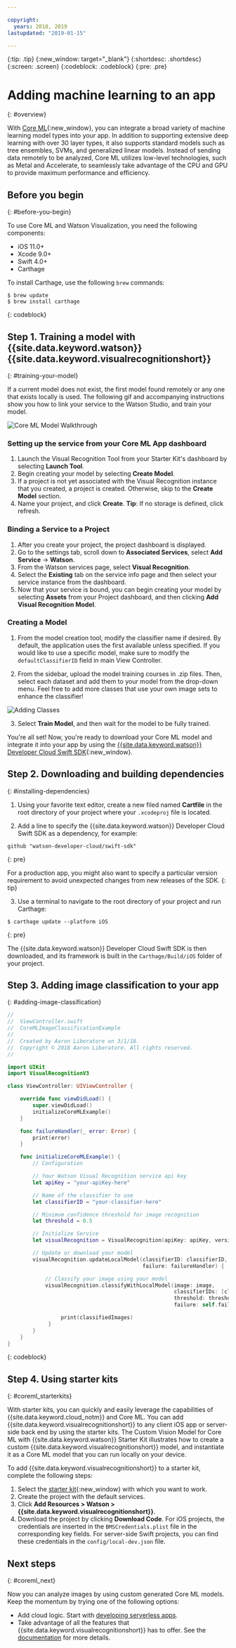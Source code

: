 ```yaml
---

copyright:
  years: 2018, 2019
lastupdated: "2019-01-15"

---
```


{:tip: .tip}
{:new_window: target="_blank"}
{:shortdesc: .shortdesc}
{:screen: .screen}
{:codeblock: .codeblock}
{:pre: .pre}

# Adding machine learning to an app
{: #overview}

With [Core ML](https://developer.apple.com/documentation/coreml){:new_window}, you can integrate a broad variety of machine learning model types into your app. In addition to supporting extensive deep learning with over 30 layer types, it also supports standard models such as tree ensembles, SVMs, and generalized linear models. Instead of sending data remotely to be analyzed, Core ML utilizes low-level technologies, such as Metal and Accelerate, to seamlessly take advantage of the CPU and GPU to provide maximum performance and efficiency.

## Before you begin
{: #before-you-begin}

To use Core ML and Watson Visualization, you need the following components:

  * iOS 11.0+
  * Xcode 9.0+
  * Swift 4.0+
  * Carthage

To install Carthage, use the following `brew` commands:
```
$ brew update
$ brew install carthage
```
{: codeblock}

## Step 1. Training a model with {{site.data.keyword.watson}} {{site.data.keyword.visualrecognitionshort}}
{: #training-your-model}

If a current model does not exist, the first model found remotely or any one that exists locally is used. The following gif and accompanying instructions show you how to link your service to the Watson Studio, and train your model.

![Core ML Model Walkthrough](images/CoreMLWalkthrough.gif)

### Setting up the service from your Core ML App dashboard

1. Launch the Visual Recognition Tool from your Starter Kit's dashboard by selecting **Launch Tool**.
2. Begin creating your model by selecting **Create Model**.
2. If a project is not yet associated with the Visual Recognition instance that you created, a project is created. Otherwise, skip to the **Create Model** section.
3. Name your project, and click **Create**.
  **Tip**: If no storage is defined, click refresh.

### Binding a Service to a Project

1. After you create your project, the project dashboard is displayed.
2. Go to the settings tab, scroll down to **Associated Services**, select **Add Service** -> **Watson**.
3. From the Watson services page, select **Visual Recognition**.
4. Select the **Existing** tab on the service info page and then select your service instance from the dashboard.
5. Now that your service is bound, you can begin creating your model by selecting **Assets** from your Project dashboard, and then clicking **Add Visual Recognition Model**.

### Creating a Model

1. From the model creation tool, modify the classifier name if desired. By default, the application uses the first available unless specified. If you would like to use a specific model, make sure to modify the `defaultClassifierID` field in main View Controller.

2. From the sidebar, upload the model training courses in .zip files. Then, select each dataset and add them to your model from the drop-down menu. Feel free to add more classes that use your own image sets to enhance the classifier!

![Adding Classes](images/add_classes.png)

3. Select **Train Model**, and then wait for the model to be fully trained.

You're all set! Now, you're ready to download your Core ML model and integrate it into your app by using the [{{site.data.keyword.watson}} Developer Cloud Swift SDK](https://github.com/watson-developer-cloud/swift-sdk){:new_window}.

## Step 2. Downloading and building dependencies
{: #installing-dependencies}

1. Using your favorite text editor, create a new filed named **Cartfile** in the root directory of your project where your `.xcodeproj` file is located.

2. Add a line to specify the {{site.data.keyword.watson}} Developer Cloud Swift SDK as a dependency, for example:

  ```
  github "watson-developer-cloud/swift-sdk"
  ```
  {: pre}

  For a production app, you might also want to specify a particular version requirement to avoid unexpected changes from new releases of the SDK.
  {: tip}

3. Use a terminal to navigate to the root directory of your project and run Carthage:

  ```
  $ carthage update --platform iOS
  ```
  {: pre}

  The {{site.data.keyword.watson}} Developer Cloud Swift SDK is then downloaded, and its framework is built in the `Carthage/Build/iOS` folder of your project.

## Step 3. Adding image classification to your app
{: #adding-image-classification}

```swift
//
//  ViewController.swift
//  CoreMLImageClassificationExample
//
//  Created by Aaron Liberatore on 3/1/18.
//  Copyright © 2018 Aaron Liberatore. All rights reserved.
//

import UIKit
import VisualRecognitionV3

class ViewController: UIViewController {

    override func viewDidLoad() {
        super.viewDidLoad()
        initializeCoreMLExample()
    }

    func failureHandler(_ error: Error) {
        print(error)
    }

    func initializeCoreMLExample() {
        // Configuration

        // Your Watson Visual Recognition service api key
        let apiKey = "your-apiKey-here"

        // Name of the classifier to use
        let classifierID = "your-classifier-here"

        // Minimum confidence threshold for image recognition
        let threshold = 0.5

        // Initialize Service
        let visualRecognition = VisualRecognition(apiKey: apiKey, version: "03-01-2018")

        // Update or download your model
        visualRecognition.updateLocalModel(classifierID: classifierID,
                                           failure: failureHandler) {

            // Classify your image using your model                                         
            visualRecognition.classifyWithLocalModel(image: image,
                                                     classifierIDs: [classifierID],
                                                     threshold: threshold,
                                                     failure: self.failureHandler) { classifiedImages in

                 print(classifiedImages)
             }            
        }
    }
}
```
{: codeblock}

## Step 4. Using starter kits
{: #coreml_starterkits}

With starter kits, you can quickly and easily leverage the capabilities of {{site.data.keyword.cloud_notm}} and Core ML. You can add {{site.data.keyword.visualrecognitionshort}} to any client iOS app or server-side back end by using the starter kits. The Custom Vision Model for Core ML with {{site.data.keyword.watson}} Starter Kit illustrates how to create a custom {{site.data.keyword.visualrecognitionshort}} model, and instantiate it as a Core ML model that you can run locally on your device.

To add {{site.data.keyword.visualrecognitionshort}} to a starter kit, complete the following steps:

1. Select the [starter kit](https://cloud.ibm.com/developer/appledevelopment/starter-kits){:new_window} with which you want to work.
2. Create the project with the default services.
3. Click **Add Resources > Watson > {{site.data.keyword.visualrecognitionshort}}**.
4. Download the project by clicking **Download Code**. For iOS projects, the credentials are inserted in the `BMSCredentials.plist` file in the corresponding key fields. For server-side Swift projects, you can find these credentials in the `config/local-dev.json` file.

## Next steps
{: #coreml_next}

Now you can analyze images by using custom generated Core ML models. Keep the momentum by trying one of the following options:

* Add cloud logic. Start with [developing serverless apps](/docs/swift/backend/functions.html).
* Take advantage of all the features that {{site.data.keyword.visualrecognitionshort}} has to offer. See the [documentation](/docs/services/visual-recognition/index.html) for more details.
